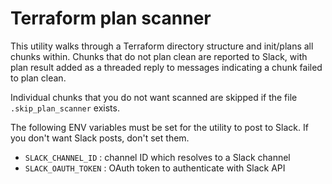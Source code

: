 # Terraform plan scanner

This utility walks through a Terraform directory structure and init/plans all chunks within. Chunks that do not plan clean are reported to Slack, with plan result added as a threaded reply to messages indicating a chunk failed to plan clean.

Individual chunks that you do not want scanned are skipped if the file `.skip_plan_scanner` exists.

The following ENV variables must be set for the utility to post to Slack. If you don't want Slack posts, don't set them.

- `SLACK_CHANNEL_ID` : channel ID which resolves to a Slack channel
- `SLACK_OAUTH_TOKEN` : OAuth token to authenticate with Slack API

